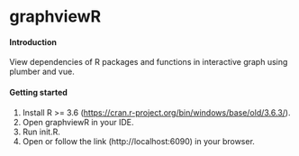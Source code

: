 # graphviewR

#### Introduction
View dependencies of R packages and functions in interactive graph using plumber and vue.

#### Getting started

1. Install R >= 3.6 (https://cran.r-project.org/bin/windows/base/old/3.6.3/).
2. Open graphviewR in your IDE.
3. Run init.R.
4. Open or follow the link (http://localhost:6090) in your browser.
